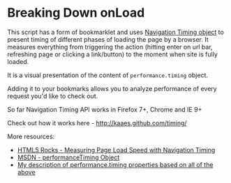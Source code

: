 Breaking Down onLoad
====================

This script has a form of bookmarklet and uses [Navigation Timing object](https://dvcs.w3.org/hg/webperf/raw-file/tip/specs/NavigationTiming/Overview.html) to present timing of different phases of loading the page by a browser. It measures everything from triggering the action (hitting enter on url bar, refreshing page or clicking a link/button) to the moment when site is fully loaded.

It is a visual presentation of the content of `performance.timing` object.

Adding it to your bookmarks allows you to analyze performance of every request you'd like to check out.

So far Navigation Timing API works in Firefox 7+, Chrome and IE 9+ 

Check out how it works here - http://kaaes.github.com/timing/

More resources:

* [HTML5 Rocks - Measuring Page Load Speed with Navigation Timing](http://www.html5rocks.com/en/tutorials/webperformance/basics/)
* [MSDN - performanceTiming Object](http://msdn.microsoft.com/en-us/library/ff975075)
* [My description of performance.timing properties based on all of the above](info.html)